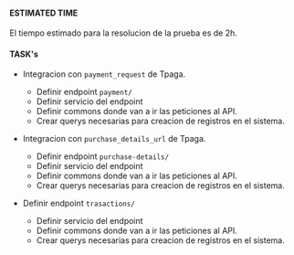 #### ESTIMATED TIME
El tiempo estimado para la resolucion de la prueba es de 2h.

#### TASK's

- Integracion con `payment_request` de Tpaga.
    - Definir endpoint `payment/`
    - Definir servicio del endpoint
    - Definir commons donde van a ir las peticiones al API.
    - Crear querys necesarias para creacion de registros en el sistema.

- Integracion con `purchase_details_url` de Tpaga.
    - Definir endpoint `purchase-details/`
    - Definir servicio del endpoint
    - Definir commons donde van a ir las peticiones al API.
    - Crear querys necesarias para creacion de registros en el sistema.   
    
- Definir endpoint `trasactions/`
    - Definir servicio del endpoint
    - Definir commons donde van a ir las peticiones al API.
    - Crear querys necesarias para creacion de registros en el sistema. 

